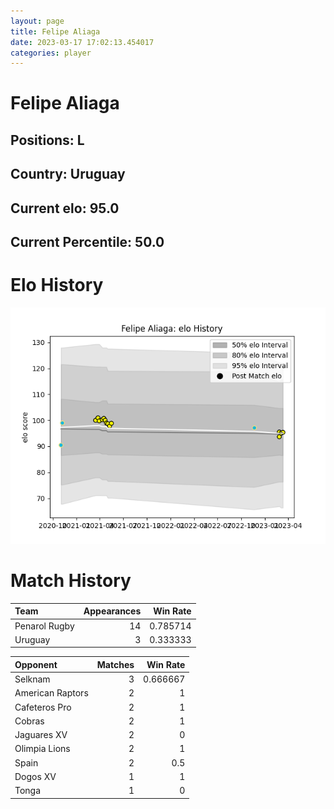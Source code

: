 ```yaml
---  
layout: page  
title: Felipe Aliaga  
date: 2023-03-17 17:02:13.454017  
categories: player  
---
```

# Felipe Aliaga

## Positions: L

## Country: Uruguay

## Current elo: 95.0

## Current Percentile: 50.0

# Elo History


![elo history](history_FelipeAliaga.png)
# Match History


| Team          |   Appearances |   Win Rate |
|:--------------|--------------:|-----------:|
| Penarol Rugby |            14 |   0.785714 |
| Uruguay       |             3 |   0.333333 |

| Opponent         |   Matches |   Win Rate |
|:-----------------|----------:|-----------:|
| Selknam          |         3 |   0.666667 |
| American Raptors |         2 |   1        |
| Cafeteros Pro    |         2 |   1        |
| Cobras           |         2 |   1        |
| Jaguares XV      |         2 |   0        |
| Olimpia Lions    |         2 |   1        |
| Spain            |         2 |   0.5      |
| Dogos XV         |         1 |   1        |
| Tonga            |         1 |   0        |